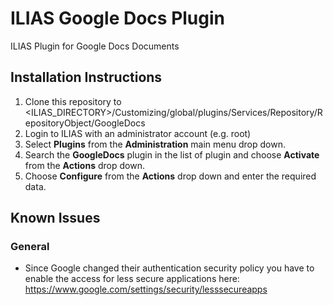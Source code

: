 # ILIAS Google Docs Plugin
ILIAS Plugin for Google Docs Documents

## Installation Instructions
1. Clone this repository to <ILIAS_DIRECTORY>/Customizing/global/plugins/Services/Repository/RepositoryObject/GoogleDocs
2. Login to ILIAS with an administrator account (e.g. root)
3. Select **Plugins** from the **Administration** main menu drop down.
4. Search the **GoogleDocs** plugin in the list of plugin and choose **Activate** from the **Actions** drop down.
5. Choose **Configure** from the **Actions** drop down and enter the required data.

## Known Issues

### General
* Since Google changed their authentication security policy you have to enable the access for less secure applications here: <https://www.google.com/settings/security/lesssecureapps>